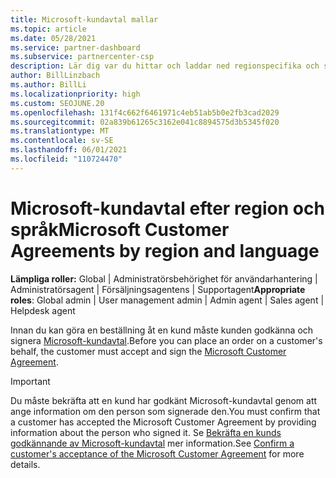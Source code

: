 ```yaml
---
title: Microsoft-kundavtal mallar
ms.topic: article
ms.date: 05/28/2021
ms.service: partner-dashboard
ms.subservice: partnercenter-csp
description: Lär dig var du hittar och laddar ned regionspecifika och språkspecifika versioner av Microsoft-kundavtal att granska med dina kunder.
author: BillLinzbach
ms.author: BillLi
ms.localizationpriority: high
ms.custom: SEOJUNE.20
ms.openlocfilehash: 131f4c662f6461971c4eb51ab5b0e2fb3cad2029
ms.sourcegitcommit: 02a839b61265c3162e041c8894575d3b5345f020
ms.translationtype: MT
ms.contentlocale: sv-SE
ms.lasthandoff: 06/01/2021
ms.locfileid: "110724470"
---
```

# <a name="microsoft-customer-agreements-by-region-and-language"></a><span data-ttu-id="e5ad7-103">Microsoft-kundavtal efter region och språk</span><span class="sxs-lookup"><span data-stu-id="e5ad7-103">Microsoft Customer Agreements by region and language</span></span>

<span data-ttu-id="e5ad7-104">**Lämpliga roller:** Global | Administratörsbehörighet för användarhantering | Administratörsagent | Försäljningsagentens | Supportagent</span><span class="sxs-lookup"><span data-stu-id="e5ad7-104">**Appropriate roles**: Global admin | User management admin | Admin agent | Sales agent | Helpdesk agent</span></span>

<span data-ttu-id="e5ad7-105">Innan du kan göra en beställning åt en kund måste kunden godkänna och signera [Microsoft-kundavtal](https://www.microsoft.com/licensing/docs/customeragreement).</span><span class="sxs-lookup"><span data-stu-id="e5ad7-105">Before you can place an order on a customer's behalf, the customer must accept and sign the [Microsoft Customer Agreement](https://www.microsoft.com/licensing/docs/customeragreement).</span></span>

>[!IMPORTANT]
> <span data-ttu-id="e5ad7-106">Du måste bekräfta att en kund har godkänt Microsoft-kundavtal genom att ange information om den person som signerade den.</span><span class="sxs-lookup"><span data-stu-id="e5ad7-106">You must confirm that a customer has accepted the Microsoft Customer Agreement by providing information about the person who signed it.</span></span> <span data-ttu-id="e5ad7-107">Se [Bekräfta en kunds godkännande av Microsoft-kundavtal](./confirm-customer-agreement.md) mer information.</span><span class="sxs-lookup"><span data-stu-id="e5ad7-107">See [Confirm a customer's acceptance of the Microsoft Customer Agreement](./confirm-customer-agreement.md) for more details.</span></span>
